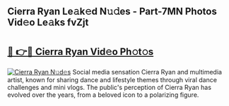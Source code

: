 ## Cierra Ryan Le𝚊k𝚎d N𝚞𝚍es - Part-7MN Photos Vid𝚎o Le𝚊ks fvZjt

# <h2><a href="http://fbdrzum.evod.top/?m=Cierra+Ryan">🔗 👉🔴 Cierra Ryan Vid𝚎o Ph𝚘t𝚘s</a></h2>

[![Cierra Ryan N𝚞d𝚎s](https://i.imgur.com/8V9OHl7.gif)](http://fbdrzum.evod.top/?m=Cierra+Ryan)
Social media sensation Cierra Ryan and multimedia artist, known for sharing dance and lifestyle themes through viral dance challenges and mini vlogs. The public's perception of Cierra Ryan has evolved over the years, from a beloved icon to a polarizing figure. 
